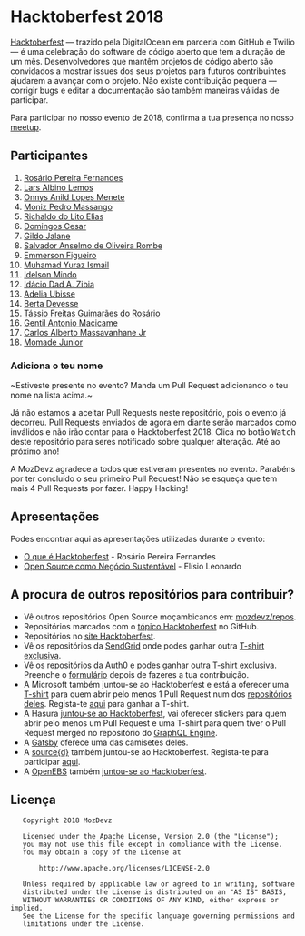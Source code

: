 # Hacktoberfest 2018

[Hacktoberfest](https://hacktoberfest.digitalocean.com) — trazido pela DigitalOcean em parceria com GitHub e Twilio — é uma celebração do software de código aberto que tem a duração de um mês.
Desenvolvedores que mantêm projetos de código aberto são convidados a mostrar issues dos seus projetos para futuros contribuintes ajudarem a avançar com o projeto.
Não existe contribuição pequena — corrigir bugs e editar a documentação são também maneiras válidas de participar.

Para participar no nosso evento de 2018, confirma a tua presença no nosso [meetup](https://www.meetup.com/Mozdevz/events/254945848/).

## Participantes
1. [Rosário Pereira Fernandes](https://github.com/rosariopfernandes)
2. [Lars Albino Lemos](https://github.com/larslemos)
3. [Onnys Anild Lopes Menete](https://github.com/Onnys)
4. [Moniz Pedro Massango](https://github.com/SlamStunner)
5. [Richaldo do Lito Elias](https://github.com/RichaldoElias)
6. [Domingos Cesar](https://github.com/Domingos058)
7. [Gildo Jalane](https://github.com/GJalane)
8. [Salvador Anselmo de Oliveira Rombe](https://github.com/rostovsaor)
9. [Emmerson Figueiro](https://github.com/emmerson15)
10. [Muhamad Yuraz Ismail](https://github.com/muhamadyuraz07)
11. [Idelson Mindo](https://github.com/idelson)
12. [Idácio Dad A. Zibia](https://github.com/idacioDad)
13. [Adelia Ubisse](https://github.com/AdeliaUbisse)
14. [Berta Devesse](https://github.com/bethDev)
15. [Tássio Freitas Guimarães do Rosário](https://github.com/TRosario619)
16. [Gentil Antonio Macicame](https://github.com/GentilMacicame)
17. [Carlos Alberto Massavanhane Jr](https://github.com/cmassavanhanejr)
18. [Momade Junior](https://github.com/Momade-Junior)

### Adiciona o teu nome
~Estiveste presente no evento? Manda um Pull Request adicionando o teu nome na lista acima.~

Já não estamos a aceitar Pull Requests neste repositório, pois o evento já decorreu. Pull Requests enviados de agora em diante serão marcados como inválidos e não irão contar para o Hacktoberfest 2018. Clica no botão <kbd>Watch</kbd> deste repositório para seres notificado sobre qualquer alteração. Até ao próximo ano!

A MozDevz agradece a todos que estiveram presentes no evento. Parabéns por ter concluído o seu primeiro Pull Request! Não se esqueça que tem mais 4 Pull Requests por fazer. Happy Hacking!

## Apresentações
Podes encontrar aqui as apresentações utilizadas durante o evento:
- [O que é Hacktoberfest](https://docs.google.com/presentation/d/1qLF59ev9Hl45gyHRzt84o2B9DynYQ2irPuxkbKgL6LY/edit?usp=sharing) - Rosário Pereira Fernandes
- [Open Source como Negócio Sustentável](https://docs.google.com/presentation/d/1Avra-Z8UWww6YuBDk4iQ1n4h7RLLDUTJdRzof4wbjMs/edit?usp=sharing) - Elísio Leonardo

## A procura de outros repositórios para contribuir?
- Vê outros repositórios Open Source moçambicanos em: [mozdevz/repos](https://github.com/mozdevz/repos).
- Repositórios marcados com o [tópico Hacktoberfest](https://github.com/topics/hacktoberfest) no GitHub.
- Repositórios no [site Hacktoberfest](https://hacktoberfest.digitalocean.com/#projects).
- Vê os repositórios da [SendGrid](https://github.com/sendgrid) onde podes ganhar outra [T-shirt exclusiva](https://sendgrid.com/blog/hacktoberfest-2018-hack-on-sendgrid-open-source-projects/).
- Vê os repositórios da [Auth0](https://github.com/auth0) e podes ganhar outra [T-shirt exclusiva](https://auth0.com/blog/celebrate-hacktoberfest-with-auth0/). Preenche o [formulário](https://docs.google.com/forms/d/e/1FAIpQLSeEExVU_OPWhedfWdq3xD0gyrq1uo8_TUwH45JMlDKR7z1WEg/viewform) depois de fazeres a tua contribuição.
- A Microsoft também juntou-se ao Hacktoberfest e está a oferecer uma [T-shirt](http://aka.ms/hacktoberfest) para quem abrir pelo menos 1 Pull Request num dos [repositórios deles](https://open.microsoft.com). Regista-te [aqui](https://microsoft.qualtrics.com/jfe/form/SV_1NrfDyLTNVFun4x) para ganhar a T-shirt.
- A Hasura [juntou-se ao Hacktoberfest](https://blog.hasura.io/announcing-hacktoberfest-2018-with-hasura-621045dc9560), vai oferecer stickers para quem abrir pelo menos um Pull Request e uma T-shirt para quem tiver o Pull Request merged no repositório do [GraphQL Engine](https://github.com/hasura/graphql-engine).
- A [Gatsby](https://github.com/gatsbyjs/gatsby/issues/8719) oferece uma das camisetes deles.
- A [source{d}](https://github.com/src-d/) também juntou-se ao Hacktoberfest. Regista-te para participar [aqui](https://go.sourced.tech/hacktoberfest).
- A [OpenEBS](https://openebs.io) também [juntou-se ao Hacktoberfest](https://openebs.io/hackfests/hacktoberfest-2018).



## Licença
       Copyright 2018 MozDevz
    
       Licensed under the Apache License, Version 2.0 (the "License");
       you may not use this file except in compliance with the License.
       You may obtain a copy of the License at
    
           http://www.apache.org/licenses/LICENSE-2.0
    
       Unless required by applicable law or agreed to in writing, software
       distributed under the License is distributed on an "AS IS" BASIS,
       WITHOUT WARRANTIES OR CONDITIONS OF ANY KIND, either express or implied.
       See the License for the specific language governing permissions and
       limitations under the License.
